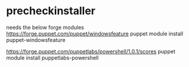# precheckinstaller 
needs the below forge modules
https://forge.puppet.com/puppet/windowsfeature
puppet module install puppet-windowsfeature

https://forge.puppet.com/puppetlabs/powershell/1.0.1/scores
puppet module install puppetlabs-powershell